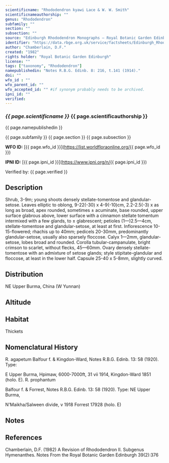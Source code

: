 ```yaml
---
scientificname: "Rhododendron kyawi Lace & W. W. Smith"
scientificnameauthorship: ""
genus: "Rhododendron"
subfamily: ""
section: ""
subsection: ""
source: "Edinburgh Rhododendron Monographs – Royal Botanic Garden Edinburgh"
identifier: "https://data.rbge.org.uk/service/factsheets/Edinburgh_Rhododendron_Monographs.xhtml"
author: "Chamberlain, D.F."
created: "1982"
rights holder: "Royal Botanic Garden Edinburgh"
license: ""
tags: ["taxonomy", "Rhododendron"]
namepublishedin: "Notes R.B.G. Edinb. 8: 216, t.141 (1914)."
doi: ""
wfo_id : ""
wfo_parent_id: ""
wfo_accepted_id: "" #if synonym probably needs to be archived.                      
ipni_id: ""
verified:
---
```

### _{{ page.scientificname }}_ {{ page.scientificauthorship }}
 {{ page.namepublishedin }}

{{ page.subfamily }} {{ page.section }} {{ page.subsection }}

**WFO ID:** [{{ page.wfo_id }}](https://list.worldfloraonline.org/{{ page.wfo_id }})

**IPNI ID:** [{{ page.ipni_id }}](https://www.ipni.org/n/{{ page.ipni_id }})

Verified by: {{ page.verified }}



## Description
Shrub, 3-9m; young shoots densely stellate-tomentose and glandular-setose. Leaves elliptic to oblong, 9-22(-30) x 4-9(-10)cm, 2.2-2.5(-3) x as long as broad, apex rounded, sometimes ± acuminate, base rounded, upper surface glabrous above, lower surface with a cinnamon stellate tomentum intermixed with a few glands, to ± glabrescent; petioles (1—)2.5—4cm, stellate-tomentose and glandular-setose, at least at first. Inflorescence 10-15-flowered; rhachis up to 40mm; pedicels 20-30mm, predominantly glandular-setose, usually also sparsely floccose. Calyx 1—2mm, glandular-setose, lobes broad and rounded. Corolla tubular-campanulate, bright crimson to scarlet, without flecks, 45—60mm. Ovary densely stellate-tomentose with an admixture of setose glands; style stipitate-glandular and floccose, at least in the lower half. Capsule 25-40 x 5-8mm, slightly curved.

## Distribution
NE Upper Burma, China (W Yunnan)

## Altitude


## Habitat
Thickets

## Nomenclatural History
R. agapetum Balfour f. & Kingdon-Ward, Notes R.B.G. Edinb. 13: 58 (1920). Type:

   E Upper Burma, Hpimaw, 6000-7000ft, 31 vii 1914, Kingdon-Ward 1851 (holo. E). R. prophantum

   Balfour f. & Forrest, Notes R.B.G. Edinb. 13: 58 (1920). Type: NE Upper Burma,

   N'Maikha/Salween divide, v 1918 Forrest 17928 (holo. E)
                       
## Notes


## References

Chamberlain, D.F. (1982) A Revision of Rhododendron II. Subgenus Hymenanthes. Notes From the Royal Botanic Garden Edinburgh 39(2):376

